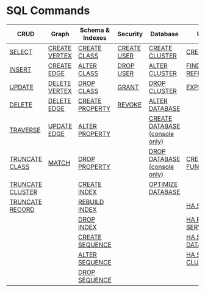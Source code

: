 # SQL Commands


| CRUD     | Graph | Schema & Indexes | Security | Database | Utility |
|----------|-------|------------------|----------|-----------|---------|
| [SELECT](SQL-Query.md) | [CREATE VERTEX](SQL-Create-Vertex.md) | [CREATE CLASS](SQL-Create-Class.md) | [CREATE USER](SQL-Create-User.md) | [CREATE CLUSTER](SQL-Create-Cluster.md) | [CREATE LINK](SQL-Create-Link.md) |
| [INSERT](SQL-Insert.md) | [CREATE EDGE](SQL-Create-Edge.md) |[ALTER CLASS](SQL-Alter-Class.md) | [DROP USER](SQL-Drop-User.md)|[ALTER CLUSTER](SQL-Alter-Cluster.md) | [FIND REFERENCES](SQL-Find-References.md) |
| [UPDATE](SQL-Update.md) | [DELETE VERTEX](SQL-Delete-Vertex.md) |[DROP CLASS](SQL-Drop-Class.md) | [GRANT](SQL-Grant.md) | [DROP CLUSTER](SQL-Drop-Cluster.md) | [EXPLAIN](SQL-Explain.md) |
| [DELETE](SQL-Delete.md) | [DELETE EDGE](SQL-Delete-Edge.md) | [CREATE PROPERTY](SQL-Create-Property.md) | [REVOKE](SQL-Revoke.md) | [ALTER DATABASE](SQL-Alter-Database.md)|  |
| [TRAVERSE](SQL-Traverse.md) | [UPDATE EDGE](SQL-Update-Edge.md) |  [ALTER PROPERTY](SQL-Alter-Property.md) | | [CREATE DATABASE (console only)](Console-Command-Create-Database.md) | |
| [TRUNCATE CLASS](SQL-Truncate-Class.md) | [MATCH](SQL-Match.md) | [DROP PROPERTY](SQL-Drop-Property.md) | | [DROP DATABASE (console only)](Console-Command-Drop-Database.md) |[CREATE FUNCTION](SQL-Create-Function.md)|
| [TRUNCATE CLUSTER](SQL-Truncate-Cluster.md) | | [CREATE INDEX](SQL-Create-Index.md) | | [OPTIMIZE DATABASE](SQL-Optimize-Database.md) | |
| [TRUNCATE RECORD](SQL-Truncate-Record.md) | | [REBUILD INDEX](SQL-Rebuild-Index.md)  | | | [HA STATUS](SQL-HA-Status.md) |
|  | |[DROP INDEX](SQL-Drop-Index.md)  | | | [HA REMOVE SERVER](SQL-HA-Remove-Server.md) |
|  | |[CREATE SEQUENCE](SQL-Create-Sequence.md)  | | | [HA SYNC DATABASE](SQL-HA-Sync-Database.md) |
|  | |[ALTER SEQUENCE](SQL-Alter-Sequence.md)  | | | [HA SYNC CLUSTER](SQL-HA-Sync-Cluster.md) |
|  | |[DROP SEQUENCE](SQL-Drop-Sequence.md)  | | | |


